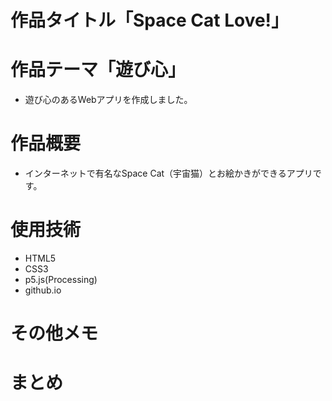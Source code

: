 # 作品タイトル「Space Cat Love!」

# 作品テーマ「遊び心」
+ 遊び心のあるWebアプリを作成しました。

# 作品概要
+ インターネットで有名なSpace Cat（宇宙猫）とお絵かきができるアプリです。

# 使用技術
+ HTML5
+ CSS3
+ p5.js(Processing)
+ github.io

# その他メモ

# まとめ
